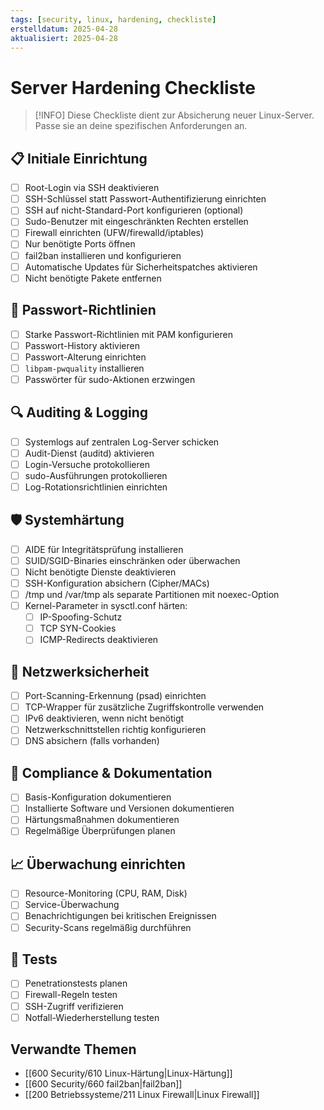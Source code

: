 ```yaml
---
tags: [security, linux, hardening, checkliste]
erstelldatum: 2025-04-28
aktualisiert: 2025-04-28
---
```


# Server Hardening Checkliste

> [!INFO]
> Diese Checkliste dient zur Absicherung neuer Linux-Server. Passe sie an deine spezifischen Anforderungen an.

## 📋 Initiale Einrichtung

- [ ] Root-Login via SSH deaktivieren
- [ ] SSH-Schlüssel statt Passwort-Authentifizierung einrichten
- [ ] SSH auf nicht-Standard-Port konfigurieren (optional)
- [ ] Sudo-Benutzer mit eingeschränkten Rechten erstellen
- [ ] Firewall einrichten (UFW/firewalld/iptables)
- [ ] Nur benötigte Ports öffnen
- [ ] fail2ban installieren und konfigurieren
- [ ] Automatische Updates für Sicherheitspatches aktivieren
- [ ] Nicht benötigte Pakete entfernen

## 🔐 Passwort-Richtlinien

- [ ] Starke Passwort-Richtlinien mit PAM konfigurieren
- [ ] Passwort-History aktivieren
- [ ] Passwort-Alterung einrichten
- [ ] `libpam-pwquality` installieren
- [ ] Passwörter für sudo-Aktionen erzwingen

## 🔍 Auditing & Logging

- [ ] Systemlogs auf zentralen Log-Server schicken
- [ ] Audit-Dienst (auditd) aktivieren
- [ ] Login-Versuche protokollieren
- [ ] sudo-Ausführungen protokollieren
- [ ] Log-Rotationsrichtlinien einrichten

## 🛡️ Systemhärtung

- [ ] AIDE für Integritätsprüfung installieren
- [ ] SUID/SGID-Binaries einschränken oder überwachen
- [ ] Nicht benötigte Dienste deaktivieren
- [ ] SSH-Konfiguration absichern (Cipher/MACs)
- [ ] /tmp und /var/tmp als separate Partitionen mit noexec-Option
- [ ] Kernel-Parameter in sysctl.conf härten:
  - [ ] IP-Spoofing-Schutz
  - [ ] TCP SYN-Cookies
  - [ ] ICMP-Redirects deaktivieren

## 🔎 Netzwerksicherheit

- [ ] Port-Scanning-Erkennung (psad) einrichten
- [ ] TCP-Wrapper für zusätzliche Zugriffskontrolle verwenden
- [ ] IPv6 deaktivieren, wenn nicht benötigt
- [ ] Netzwerkschnittstellen richtig konfigurieren
- [ ] DNS absichern (falls vorhanden)

## 🧾 Compliance & Dokumentation

- [ ] Basis-Konfiguration dokumentieren
- [ ] Installierte Software und Versionen dokumentieren
- [ ] Härtungsmaßnahmen dokumentieren
- [ ] Regelmäßige Überprüfungen planen

## 📈 Überwachung einrichten

- [ ] Resource-Monitoring (CPU, RAM, Disk)
- [ ] Service-Überwachung
- [ ] Benachrichtigungen bei kritischen Ereignissen
- [ ] Security-Scans regelmäßig durchführen

## 🧪 Tests

- [ ] Penetrationstests planen
- [ ] Firewall-Regeln testen
- [ ] SSH-Zugriff verifizieren
- [ ] Notfall-Wiederherstellung testen

## Verwandte Themen
- [[600 Security/610 Linux-Härtung|Linux-Härtung]]
- [[600 Security/660 fail2ban|fail2ban]]
- [[200 Betriebssysteme/211 Linux Firewall|Linux Firewall]] 